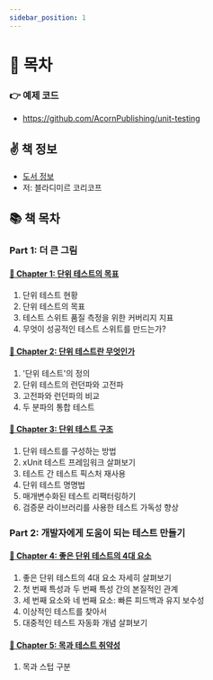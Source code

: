 ```yaml
---
sidebar_position: 1
---
```


# 🚀 목차

### 👉 예제 코드
- https://github.com/AcornPublishing/unit-testing

## ✌️ 책 정보
- [도서 정보](http://www.yes24.com/Product/Goods/104084175)
- 저: 블라디미르 코리코프

## 📚 책 목차

### Part 1: 더 큰 그림

#### [🎈 Chapter 1: 단위 테스트의 목표](/docs/test/unit-test/chapter-1)
1. 단위 테스트 현황
2. 단위 테스트의 목표
3. 테스트 스위트 품질 측정을 위한 커버리지 지표
4. 무엇이 성공적인 테스트 스위트를 만드는가?

#### [🎈 Chapter 2: 단위 테스트란 무엇인가](/docs/test/unit-test/chapter-2)
1. '단위 테스트'의 정의
2. 단위 테스트의 런던파와 고전파
3. 고전파와 런던파의 비교
4. 두 분파의 통합 테스트

#### [🎈 Chapter 3: 단위 테스트 구조](/docs/test/unit-test/chapter-3)
1. 단위 테스트를 구성하는 방법
2. xUnit 테스트 프레임워크 살펴보기
3. 테스트 간 테스트 픽스처 재사용
4. 단위 테스트 명명법
5. 매개변수화된 테스트 리팩터링하기
6. 검증문 라이브러리를 사용한 테스트 가독성 향상

### Part 2: 개발자에게 도움이 되는 테스트 만들기

#### [🎈 Chapter 4: 좋은 단위 테스트의 4대 요소](/docs/test/unit-test/chapter-4)
1. 좋은 단위 테스트의 4대 요소 자세히 살펴보기
2. 첫 번째 특성과 두 번째 특성 간의 본질적인 관계
3. 세 번째 요소와 네 번째 요소: 빠른 피드백과 유지 보수성
4. 이상적인 테스트를 찾아서
5. 대중적인 테스트 자동화 개념 살펴보기

#### [🎈 Chapter 5: 목과 테스트 취약성](/docs/test/unit-test/chapter-5)
1. 목과 스텁 구분
